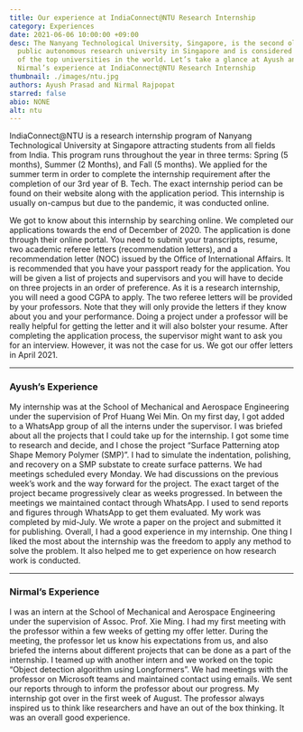 ```yaml
---
title: Our experience at IndiaConnect@NTU Research Internship
category: Experiences
date: 2021-06-06 10:00:00 +09:00
desc: The Nanyang Technological University, Singapore, is the second oldest
  public autonomous research university in Singapore and is considered to be one
  of the top universities in the world. Let’s take a glance at Ayush and
  Nirmal’s experience at IndiaConnect@NTU Research Internship
thumbnail: ./images/ntu.jpg
authors: Ayush Prasad and Nirmal Rajpopat
starred: false
abio: NONE
alt: ntu
---
```


IndiaConnect@NTU is a research internship program of Nanyang Technological University at Singapore attracting students from all fields from India. This program runs throughout the year in three terms: Spring (5 months), Summer (2 Months), and Fall (5 months). We applied for the summer term in order to complete the internship requirement after the completion of our 3rd year of B. Tech. The exact internship period can be found on their website along with the application period. This internship is usually on-campus but due to the pandemic, it was conducted online.

We got to know about this internship by searching online. We completed our applications towards the end of December of 2020. The application is done through their online portal. You need to submit your transcripts, resume, two academic referee letters (recommendation letters), and a recommendation letter (NOC) issued by the Office of International Affairs. It is recommended that you have your passport ready for the application. You will be given a list of projects and supervisors and you will have to decide on three projects in an order of preference. As it is a research internship, you will need a good CGPA to apply. The two referee letters will be provided by your professors. Note that they will only provide the letters if they know about you and your performance. Doing a project under a professor will be really helpful for getting the letter and it will also bolster your resume. After completing the application process, the supervisor might want to ask you for an interview. However, it was not the case for us. We got our offer letters in April 2021.
***********

### Ayush’s Experience

My internship was at the School of Mechanical and Aerospace Engineering under the supervision of Prof Huang Wei Min. On my first day, I got added to a WhatsApp group of all the interns under the supervisor. I was briefed about all the projects that I could take up for the internship. I got some time to research and decide, and I chose the project “Surface Patterning atop Shape Memory Polymer (SMP)”. I had to simulate the indentation, polishing, and recovery on a SMP substate to create surface patterns. We had meetings scheduled every Monday. We had discussions on the previous week’s work and the way forward for the project. The exact target of the project became progressively clear as weeks progressed. In between the meetings we maintained contact through WhatsApp. I used to send reports and figures through WhatsApp to get them evaluated. My work was completed by mid-July. We wrote a paper on the project and submitted it for publishing. Overall, I had a good experience in my internship. One thing I liked the most about the internship was the freedom to apply any method to solve the problem. It also helped me to get experience on how research work is conducted.
********

### Nirmal’s Experience

I was an intern at the School of Mechanical and Aerospace Engineering under the supervision of Assoc. Prof. Xie Ming. I had my first meeting with the professor within a few weeks of getting my offer letter. During the meeting, the professor let us know his expectations from us, and also briefed the interns about different projects that can be done as a part of the internship. I teamed up with another intern and we worked on the topic “Object detection algorithm using Longformers”. We had meetings with the professor on Microsoft teams and maintained contact using emails. We sent our reports through to inform the professor about our progress. My internship got over in the first week of August. The professor always inspired us to think like researchers and have an out of the box thinking. It was an overall good experience.

